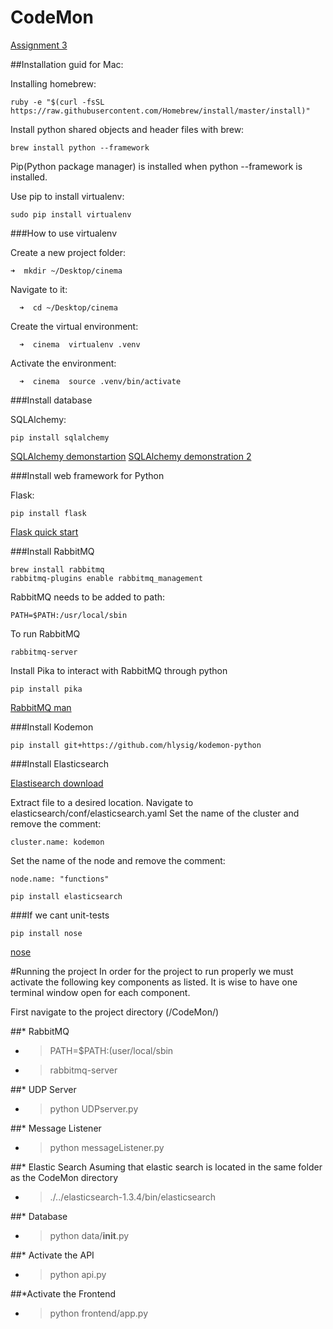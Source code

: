 CodeMon
=======

[Assignment 3](https://github.com/reykjavik-university/2014-T-514-VEFT/blob/master/Week12/project3.md)


##Installation guid for Mac:

Installing homebrew:

    ruby -e "$(curl -fsSL https://raw.githubusercontent.com/Homebrew/install/master/install)"

Install python shared objects and header files with brew:

    brew install python --framework
    
Pip(Python package manager) is installed when python --framework is installed.

Use pip to install virtualenv:

    sudo pip install virtualenv
    
    
    
###How to use virtualenv

  Create a new project folder:
  
    ➜  mkdir ~/Desktop/cinema
    
  Navigate to it:
  
	  ➜  cd ~/Desktop/cinema
	  
  Create the virtual environment:
  
	  ➜  cinema  virtualenv .venv
	  
  Activate the environment:
  
	  ➜  cinema  source .venv/bin/activate
	  
	  
###Install database

SQLAlchemy:

    pip install sqlalchemy

[SQLAlchemy demonstartion](https://github.com/reykjavik-university/2014-T-514-VEFT/blob/master/Week09/lab_assignments_for_week_9.md)
[SQLAlchemy demonstration 2](http://docs.sqlalchemy.org/en/rel_0_9/orm/tutorial.html)


###Install web framework for Python

Flask:

    pip install flask
    
[Flask quick start](http://flask.pocoo.org/docs/0.10/quickstart/#quickstart)


###Install RabbitMQ

	brew install rabbitmq
	rabbitmq-plugins enable rabbitmq_management
	
RabbitMQ needs to be added to path:

	PATH=$PATH:/usr/local/sbin
	
To run RabbitMQ

	rabbitmq-server
	
Install Pika to interact with RabbitMQ through python

	pip install pika
	
[RabbitMQ man](http://www.rabbitmq.com/man/rabbitmqctl.1.man.html)

###Install Kodemon

	pip install git+https://github.com/hlysig/kodemon-python


###Install Elasticsearch

[Elastisearch download](http://www.elasticsearch.org/overview/elkdownloads/)

Extract file to a desired location.
Navigate to elasticsearch/conf/elasticsearch.yaml
Set the name of the cluster and remove the comment:
	
	cluster.name: kodemon
	
Set the name of the node and remove the comment:
	
	node.name: "functions"
	
	pip install elasticsearch

###If we cant unit-tests

    pip install nose
    
[nose](https://nose.readthedocs.org/en/latest/)


#Running the project
In order for the project to run properly we must activate the following key components as listed.
It is wise to have one terminal window open for each component.

First navigate to the project directory (/CodeMon/)

##* RabbitMQ
  * >PATH=$PATH:(user/local/sbin
  * >rabbitmq-server

##* UDP Server
  * >python UDPserver.py

##* Message Listener
  * >python messageListener.py

##* Elastic Search
Asuming that elastic search is located in the same folder as the CodeMon directory
  * >./../elasticsearch-1.3.4/bin/elasticsearch

##* Database
  * >python data/__init__.py

##* Activate the API
  * >python api.py

##*Activate the Frontend
  * >python frontend/app.py

	
